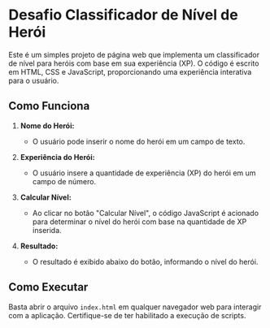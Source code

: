 # Desafio Classificador de Nível de Herói

Este é um simples projeto de página web que implementa um classificador de nível para heróis com base em sua experiência (XP). O código é escrito em HTML, CSS e JavaScript, proporcionando uma experiência interativa para o usuário.

## Como Funciona

1. **Nome do Herói:**
   - O usuário pode inserir o nome do herói em um campo de texto.

2. **Experiência do Herói:**
   - O usuário insere a quantidade de experiência (XP) do herói em um campo de número.

3. **Calcular Nível:**
   - Ao clicar no botão "Calcular Nível", o código JavaScript é acionado para determinar o nível do herói com base na quantidade de XP inserida.

4. **Resultado:**
   - O resultado é exibido abaixo do botão, informando o nível do herói.

## Como Executar

Basta abrir o arquivo `index.html` em qualquer navegador web para interagir com a aplicação. Certifique-se de ter habilitado a execução de scripts.
